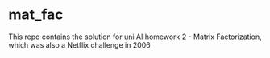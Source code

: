 # mat_fac
This repo contains the solution for uni AI homework 2 - Matrix Factorization, which was also a Netflix challenge in 2006
